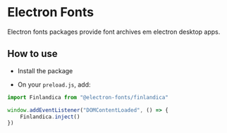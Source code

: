 # Electron Fonts

Electron fonts packages provide font archives em electron desktop apps.

## How to use

* Install the package

* On your `preload.js`, add:

```ts
import Finlandica from "@electron-fonts/finlandica"

window.addEventListener("DOMContentLoaded", () => {
    Finlandica.inject()
})
```